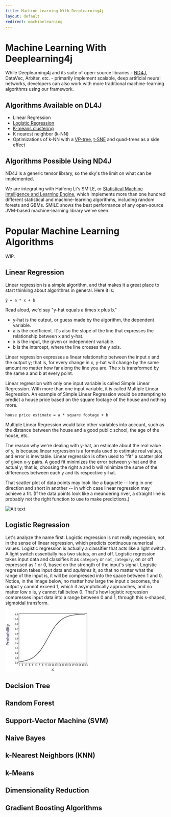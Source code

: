 ```yaml
---
title: Machine Learning With Deeplearning4j
layout: default
redirect: machinelearning
---
```


# Machine Learning With Deeplearning4j

While Deeplearning4j and its suite of open-source libraries - [ND4J](http://nd4j.org/), DataVec, Arbiter, etc. - primarily implement scalable, deep artificial neural networks, developers can also work with more traditional machine-learning algorithms using our framework.

## Algorithms Available on DL4J

* Linear Regression
* [Logistic Regression](./logistic-regression)
* [K-means clustering](https://deeplearning4j.org/doc/org/deeplearning4j/clustering/kmeans/package-tree.html )
* K nearest neighbor (k-NN)
* Optimizations of k-NN with a [VP-tree](https://en.wikipedia.org/wiki/Vantage-point_tree), [t-SNE](https://lvdmaaten.github.io/tsne/) and quad-trees as a side effect

## Algorithms Possible Using ND4J

ND4J is a generic tensor library, so the sky's the limit on what can be implemented. 

We are integrating with Haifeng Li's SMILE, or [Statistical Machine Intelligence and Learning Engine](http://haifengl.github.io/smile/), which implements more than one hundred different statistical and machine-learning algorithms, including random forests and GBMs. SMILE shows the best performance of any open-source JVM-based machine-learning library we've seen. 

# Popular Machine Learning Algorithms

WIP.

## Linear Regression

Linear regression is a simple algorithm, and that makes it a great place to start thinking about algorithms in general. Here it is:

```
ŷ = a * x + b
```

Read aloud, we'd say "y-hat equals a times x plus b." 

* y-hat is the output, or guess made by the algorithm, the dependent variable.
* a is the coefficient. It's also the slope of the line that expresses the relationship between x and y-hat.
* x is the input, the given or independent variable.
* b is the intercept, where the line crosses the y axis.

Linear regression expresses a linear relationship between the input x and the output y; that is, for every change in x, y-hat will change by the same amount no matter how far along the line you are. The x is transformed by the same a and b at every point. 

Linear regression with only one input variable is called Simple Linear Regression. With more than one input variable, it is called Multiple Linear Regression. An example of Simple Linear Regression would be attempting to predict a house price based on the square footage of the house and nothing more. 

```
house price estimate = a * square footage + b
```
Multiple Linear Regression would take other variables into account, such as the distance between the house and a good public school, the age of the house, etc.  

The reason why we're dealing with y-hat, an estimate about the real value of y, is because linear regression is a formula used to estimate real values, and error is inevitable. Linear regression is often used to "fit" a scatter plot of given x-y pairs. A good fit minimizes the error between y-hat and the actual y; that is, choosing the right a and b will minimize the sume of the differences between each y and its respective y-hat.  

That scatter plot of data points may look like a baguette -- long in one direction and short in another -- in which case linear regression may achieve a fit. (If the data points look like a meandering river, a straight line is probably not the right function to use to make predictions.)

![Alt text](./img/scatterplot.png)

## Logistic Regression

Let's analyze the name first. Logistic regression is not really regression, not in the sense of linear regression, which predicts continuous numerical values. Logistic regression is actually a classifier that acts like a light switch. A light switch essentially has two states, on and off. Logistic regression takes input data and classifies it as `category` or `not_category`, on or off expressed as 1 or 0, based on the strength of the input's signal. Logistic regression takes input data and *squishes* it, so that no matter what the range of the input is, it will be compressed into the space between 1 and 0. Notice, in the image below, no matter how large the input x becomes, the output y cannot exceed 1, which it asymptotically approaches, and no matter low x is, y cannot fall below 0. That's how logistic regression compresses input data into a range between 0 and 1, through this s-shaped, sigmoidal transform. 

![Alt text](./img/logistic_regression.jpg)

## Decision Tree

## Random Forest

## Support-Vector Machine (SVM)

## Naive Bayes

## k-Nearest Neighbors (KNN)

## k-Means

## Dimensionality Reduction

## Gradient Boosting Algorithms

